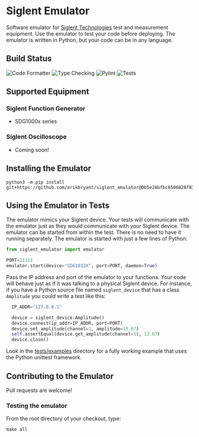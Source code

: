 # Siglent Emulator

Software emulator for [Siglent Technologies](https://siglentna.com/) test and measurement equipment. Use the emulator to test your code before deploying. The emulator is written in Python, but your code can be in any language.

## Build Status

![Code Formatter](https://github.com/erikbryant/siglent_emulator/actions/workflows/formatter.yml/badge.svg)
![Type Checking](https://github.com/erikbryant/siglent_emulator/actions/workflows/mypy.yml/badge.svg)
![Pylint](https://github.com/erikbryant/siglent_emulator/actions/workflows/pylint.yml/badge.svg)
![Tests](https://github.com/erikbryant/siglent_emulator/actions/workflows/tests.yml/badge.svg)

## Supported Equipment

### Siglent Function Generator

* SDG1000x series

### Siglent Oscilloscope

* Coming soon!

## Installing the Emulator

```shell
python3 -m pip install git+https://github.com/erikbryant/siglent_emulator@0b5e28bfbc6506828f8323a2878d9af708678dd0
```

## Using the Emulator in Tests

The emulator mimics your Siglent device. Your tests will communicate with the emulator just as they would communicate with your Siglent device. The emulator can be started from within the test. There is no need to have it running separately. The emulator is started with just a few lines of Python:

```python
from siglent_emulator import emulator

PORT=21111
emulator.start(device="SDG1032X", port=PORT, daemon=True)
```

Pass the IP address and port of the emulator to your functions. Your code will behave just as if it was talking to a physical Siglent device. For instance, if you have a Python source file named `siglent_device` that has a class `Amplitude` you could write a test like this:

```python
  IP_ADDR="127.0.0.1"

  device = siglent_device.Amplitude()
  device.connect(ip_addr=IP_ADDR, port=PORT)
  device.set_amplitude(channel=1, amplitude=13.67)
  self.assertEqual(device.get_amplitude(channel=1), 13.67)
  device.close()
```

Look in the [tests/examples](tests/examples) directory for a fully working example that uses the Python unittest framework.

## Contributing to the Emulator

Pull requests are welcome!

### Testing the emulator

From the root directory of your checkout, type:

```shell
make all
```
